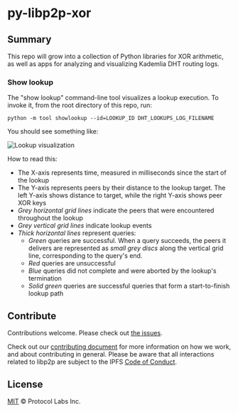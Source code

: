 # py-libp2p-xor

## Summary

This repo will grow into a collection of Python libraries for XOR arithmetic, as well as
apps for analyzing and visualizing Kademlia DHT routing logs.

### Show lookup

The "show lookup" command-line tool visualizes a lookup execution. To invoke it,
from the root directory of this repo, run:

    python -m tool showlookup --id=LOOKUP_ID DHT_LOOKUPS_LOG_FILENAME

You should see something like:

![Lookup visualization](https://raw.githubusercontent.com/libp2p/py-libp2p-xor/master/assets/lookup_sample.png)

How to read this:

* The X-axis represents time, measured in milliseconds since the start of the lookup
* The Y-axis represents peers by their distance to the lookup target. The left Y-axis shows distance to target, while
the right Y-axis shows peer XOR keys
* _Grey horizontal grid lines_ indicate the peers that were encountered throughout the lookup
* _Grey vertical grid lines_ indicate lookup events
* _Thick horizontal lines_ represent queries:
    * _Green_ queries are successful. When a query succeeds, the peers it delivers are represented as _small grey discs_ along the vertical grid line, corresponding to the query's end.
    * _Red_ queries are unsuccessful
    * _Blue_ queries did not complete and were aborted by the lookup's termination
    * _Solid green_ queries are successful queries that form a start-to-finish lookup path

## Contribute

Contributions welcome. Please check out [the issues](https://github.com/libp2p/go-libp2p-xor/issues).

Check out our [contributing document](https://github.com/libp2p/community/blob/master/CONTRIBUTE.md) for more information on how we work, and about contributing in general. Please be aware that all interactions related to libp2p are subject to the IPFS [Code of Conduct](https://github.com/ipfs/community/blob/master/code-of-conduct.md).

## License

[MIT](LICENSE) © Protocol Labs Inc.
